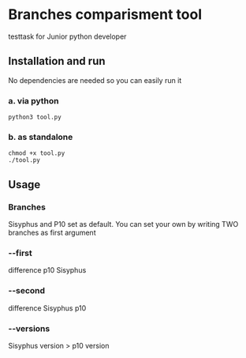 # Branches comparisment tool
testtask for Junior python developer 
## Installation and run 
No dependencies are needed so you can easily run it 
### a. via python 
```
python3 tool.py
```
### b. as standalone
```
chmod +x tool.py
./tool.py
```
## Usage
### Branches
Sisyphus and P10 set as default. 
You can set your own by writing TWO branches as first argument
### --first
difference p10 Sisyphus
### --second
difference Sisyphus p10
### --versions
Sisyphus version > p10 version 
